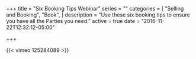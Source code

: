 +++
title = "Six Booking Tips Webinar"
series = ""
categories = [
  "Selling and Booking",
  "Book",
]
description = "Use these six booking tips to ensure you have all the Parties you need."
active = true
date = "2016-11-22T12:32:12-05:00"

+++

{{< vimeo 125284089 >}}
